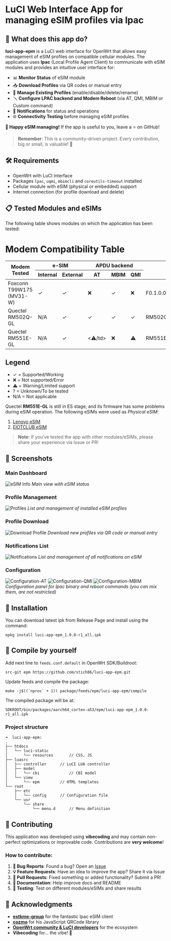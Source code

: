 # LuCI Web Interface App for managing eSIM profiles via lpac

## 🎯 **What does this app do?**

**luci-app-epm** is a LuCI web interface for OpenWrt that allows easy management of eSIM profiles on compatible cellular modules. The application uses **lpac** (Local Profile Agent Client) to communicate with eSIM modules and provides an intuitive user interface for:

- 📊 **Monitor Status** of eSIM module
- 📥 **Download Profiles** via QR codes or manual entry  
- 🔄 **Manage Existing Profiles** (enable/disable/delete/rename)
- 🪛 **Configure LPAC backend and Modem Reboot** (via AT, QMI, MBIM or Custom command)
- 🔔 **Notifications** for status and operations
- 🌐 **Connectivity Testing** before managing eSIM profiles

**🚀 Happy eSIM managing!** If the app is useful to you, leave a ⭐ on GitHub!
> **Remember**: This is a community-driven project. Every contribution, big or small, is valuable! 💝

## 🛠️ **Requirements**

- OpenWrt with LuCI interface
- Packages `lpac`, `uqmi`, `mbimcli` and `coreutils-timeout` installed
- Cellular module with eSIM (physical or embedded) support
- Internet connection (for profile download and delete)

## 📋 **Tested Modules and eSIMs**

The following table shows modules on which the application has been tested:

# Modem Compatibility Table

<table>
    <thead>
        <tr>
            <th rowspan="2">Modem Tested</th>
            <th colspan="2">e-SIM</th>
            <th colspan="3">APDU backend</th>
            <th rowspan="2">Firmware<br>ATI Output</th>
            <th rowspan="2">Reboot Method</th>
        </tr>
            <tr>
                <th>Internal</th>
                <th>External</th>
                <th>AT</th>
                <th>MBIM</th>
                <th>QMI</th>
        </tr>
    </thead>
    <tbody>
            <tr>
                <td class="modem-name">Foxconn T99W175 (MV31-W)</td>
                <td class="status-ok">✓</td>
                <td class="status-ok">✓</td>
                <td class="status-error">❌</td>
                <td class="status-ok">✓</td>
                <td class="status-error">❌</td>
                <td class="firmware">F0.1.0.0.9.GC.004</td>
                <td>AT and MBIM</td>
            </tr>
            <tr>
                <td class="modem-name">Quectel RM502Q-GL</td>
                <td>N/A</td>
                <td class="status-ok">✓</td>
                <td class="status-ok">✓</td>
                <td class="status-ok">✓</td>
                <td class="status-ok">✓</td>
                <td class="firmware">RM502QGLAAR11A02M4G</td>
                <td>AT, QMI and MBIM</td>
            </tr>
            <tr>
                <td class="modem-name">Quectel RM551E-GL</td>
                <td>N/A</td>
                <td class="status-ok">✓</td>
                <td class="status-warning"><⚠️/td>
                <td class="status-error">❌</td>
                <td class="status-warning">⚠️</td>
                <td class="firmware">RM551EGL00AAR01A03M8G</td>
                <td>AT and QMI</td>
            </tr>
        </tbody>
</table>
        
<div class="legend">
    <h2>Legend</h2>
        <ul>
            <li><span class="status-ok">✓</span> = Supported/Working</li>
            <li><span class="status-error">❌</span> = Not supported/Error</li>
            <li><span class="status-warning">⚠️</span> = Warning/Limited support</li>
            <li><span class="status-unknown">?</span> = Unknown/To be tested</li>
            <li>N/A = Not applicable</li>
        </ul>
</div>

Quectel **RM551E-GL** is still in ES stage, and its firmware has some problems during eSIM operation.
The following eSIMs were used as *Physical eSIM*:

1. [Lenovo eSIM](https://www.lenovo.com/it/it/p/accessories-and-software/mobile-broadband/4g-lte/4xc1l91362?srsltid=AfmBOop-6ZZktt9NIWFjj99BT6kyo4igJQ5mnAFZWyVHKY5bqYa6glcE)
2. [EIOTCLUB eSIM](https://www.eiotclub.com/products/physical-esim-card)

> **Note**: If you've tested the app with other modules/eSIMs, please share your experience via Issue or PR!

## 📸 **Screenshots**

### Main Dashboard
![eSIM Info](asset/epm-esim-info.png)
*Main view with eSIM status*

### Profile Management
![Profiles](asset/epm-esim-profiles.png)
*List and management of installed eSIM profiles*

### Profile Download
![Download Profile](asset/epm-esim-downloads.png)
*Download new profiles via QR code or manual entry*

### Notifications List
![Notifications](asset/epm-esim-notifications.png)
*List and management of all notifications on eSIM*

### Configuration
![Configuration-AT](asset/epm-config-at.png)
![Configuration-QMI](asset/epm-config-qmi.png)
![Configuration-MBIM](asset/epm-config-mbim.png)
*Configuration panel for lpac binary and reboot commands (you can mix them, are not restricted)*

## 🚀 **Installation**

You can download latest ipk from Release Page and install using the command:

`opkg install luci-app-epm_1.0.0-r1_all.ipk`


## 🎨 **Compile by yourself**

Add next line to `feeds.conf.default` in OpenWrt SDK/Buildroot:

`src-git epm https://github.com/stich86/luci-app-epm.git`

Update feeds and compile the package:

```./scripts/feeds update -a; ./scripts/feeds install -a
make -j$((`nproc` + 1)) package/feeds/epm/luci-app-epm/compile
```

The compiled package will be at:

`SDKROOT/bin/packages/aarch64_cortex-a53/epm/luci-app-epm_1.0.0-r1_all.ipk`

### Project structure

```
➜  luci-app-epm:
.
├── htdocs
│   └── luci-static
│       └── resources		// CSS, JS
├── luasrc
│   ├── controller		// LuCI LUA controller
│   ├── model
│   │   └── cbi         	// CBI model
│   └── view
│       └── epm 		// HTML templates
└── root
    ├── etc
    │   └── config 		// Configuration file
    └── usr
        └── share
            └── menu.d  	// Menu definition

```

## 🤝 **Contributing**

This application was developed using **vibecoding** and may contain non-perfect optimizations or improvable code.
Contributions are **very welcome**! 
 

### How to contribute:

1. **🐛 Bug Reports**: Found a bug? Open an [Issue](https://github.com/stich86/luci-app-epm/issues)
2. **💡 Feature Requests**: Have an idea to improve the app? Share it via Issue
3. **🔧 Pull Requests**: Fixed something or added functionality? Submit a PR!
4. **📝 Documentation**: Help improve docs and README
5. **🧪 Testing**: Test on different modules/eSIMs and share results



## 🙏 **Acknowledgments**

- **[estkme-group](https://github.com/estkme-group/lpac)** for the fantastic lpac eSIM client
- **[cozmo](https://github.com/cozmo/jsQR)** for his JavaScript QRCode library 
- **[OpenWrt community & LuCI developers](https://openwrt.org/)** for the ecosystem 
- **Vibecoding** for... the vibe! 🎵